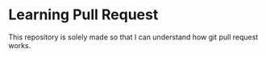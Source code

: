 # Learning Pull Request
This repository is solely made so that I can understand how git pull request works.
